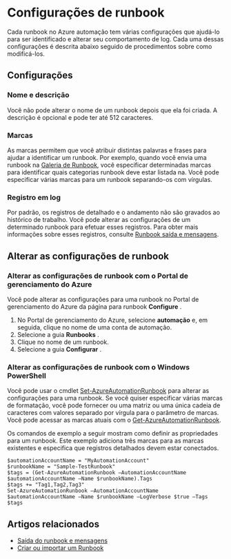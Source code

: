 <properties 
   pageTitle="Configurações de runbook"
   description="Descreve as configurações para uma runbook no Azure automação e como alterá-los usando o Portal de gerenciamento do Azure e o Windows PowerShell."
   services="automation"
   documentationCenter=""
   authors="bwren"
   manager="stevenka"
   editor="tysonn" />
<tags 
   ms.service="automation"
   ms.devlang="na"
   ms.topic="article"
   ms.tgt_pltfrm="na"
   ms.workload="infrastructure-services"
   ms.date="02/09/2016"
   ms.author="bwren" />

# <a name="runbook-settings"></a>Configurações de runbook

Cada runbook no Azure automação tem várias configurações que ajudá-lo para ser identificado e alterar seu comportamento de log. Cada uma dessas configurações é descrita abaixo seguido de procedimentos sobre como modificá-los.

## <a name="settings"></a>Configurações

### <a name="name-and-description"></a>Nome e descrição

Você não pode alterar o nome de um runbook depois que ela foi criada. A descrição é opcional e pode ter até 512 caracteres.

### <a name="tags"></a>Marcas

As marcas permitem que você atribuir distintas palavras e frases para ajudar a identificar um runbook. Por exemplo, quando você envia uma runbook na [Galeria de Runbook](https://msdn.microsoft.com/library/dn781422.aspx), você especificar determinadas marcas para identificar quais categorias runbook deve estar listada na. Você pode especificar várias marcas para um runbook separando-os com vírgulas.

### <a name="logging"></a>Registro em log

Por padrão, os registros de detalhado e o andamento não são gravados ao histórico de trabalho. Você pode alterar as configurações de um determinado runbook para efetuar esses registros. Para obter mais informações sobre esses registros, consulte [Runbook saída e mensagens](https://msdn.microsoft.com/library/dn879148.aspx).

## <a name="changing-runbook-settings"></a>Alterar as configurações de runbook

### <a name="changing-runbook-settings-with-the-azure-management-portal"></a>Alterar as configurações de runbook com o Portal de gerenciamento do Azure

Você pode alterar as configurações para uma runbook no Portal de gerenciamento do Azure da página para runbook **Configure** .

1. No Portal de gerenciamento do Azure, selecione **automação** e, em seguida, clique no nome de uma conta de automação.
1. Selecione a guia **Runbooks** .
1. Clique no nome de um runbook.
1. Selecione a guia **Configurar** .

### <a name="changing-runbook-settings-with-windows-powershell"></a>Alterar as configurações de runbook com o Windows PowerShell

Você pode usar o cmdlet [Set-AzureAutomationRunbook](https://msdn.microsoft.com/library/dn690275.aspx) para alterar as configurações para uma runbook. Se você quiser especificar várias marcas de formatação, você pode fornecer ou uma matriz ou uma única cadeia de caracteres com valores separado por vírgula para o parâmetro de marcas. Você pode acessar as marcas atuais com o [Get-AzureAutomationRunbook](https://msdn.microsoft.com/library/dn690278.aspx).

Os comandos de exemplo a seguir mostram como definir as propriedades para um runbook. Este exemplo adiciona três marcas para as marcas existentes e especifica que registros detalhados devem estar conectados.

    $automationAccountName = "MyAutomationAccount"
    $runbookName = "Sample-TestRunbook"
    $tags = (Get-AzureAutomationRunbook –AutomationAccountName $automationAccountName –Name $runbookName).Tags
    $tags += "Tag1,Tag2,Tag3"
    Set-AzureAutomationRunbook –AutomationAccountName $automationAccountName –Name $runbookName –LogVerbose $true –Tags $tags

## <a name="related-articles"></a>Artigos relacionados
- [Saída do runbook e mensagens](../automation-runbook-output-and-messages) 
- [Criar ou importar um Runbook](https://msdn.microsoft.com/library/dn643637.aspx) 